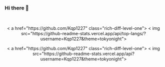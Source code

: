 ### Hi there 👋
<br>
<p align="center">
  < a href="https://github.com/Kqp1227" class="rich-diff-level-one">
    < img src="https://github-readme-stats.vercel.app/api/top-langs/?username=Kqp1227&theme=tokyonight">
    <!-- &hide=issues
    < img src="https://github-readme-stats.vercel.app/api/top-langs/?username=Kqp1227&theme=buefy">
    -->
  </ a>
</p >

<p align="center">
  < a href="https://github.com/Kqp1227" class="rich-diff-level-one">
    < img src="https://github-readme-stats.vercel.app/api?username=Kqp1227&theme=tokyonight">
    <!-- &hide=issues
    < img src="https://github-readme-stats.vercel.app/api?username=Kqp1227&theme=buefy">
    -->
  </ a>
</p >
<br> 
 
<!--START_SECTION:waka-->
<!--END_SECTION:waka-->
<!--
**Kqp1227/Kqp1227** is a ✨ _special_ ✨ repository because its `README.md` (this file) appears on your GitHub profile.

Here are some ideas to get you started:

- 🔭 I’m currently working on ...
- 🌱 I’m currently learning ...
- 👯 I’m looking to collaborate on ...
- 🤔 I’m looking for help with ...
- 💬 Ask me about ...
- 📫 How to reach me: ...
- 😄 Pronouns: ...
- ⚡ Fun fact: ...
-->
